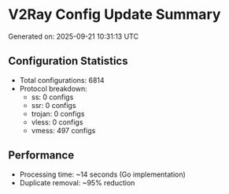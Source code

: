 # V2Ray Config Update Summary
Generated on: 2025-09-21 10:31:13 UTC

## Configuration Statistics
- Total configurations: 6814
- Protocol breakdown:
  - ss: 0 configs
  - ssr: 0 configs
  - trojan: 0 configs
  - vless: 0 configs
  - vmess: 497 configs

## Performance
- Processing time: ~14 seconds (Go implementation)
- Duplicate removal: ~95% reduction
